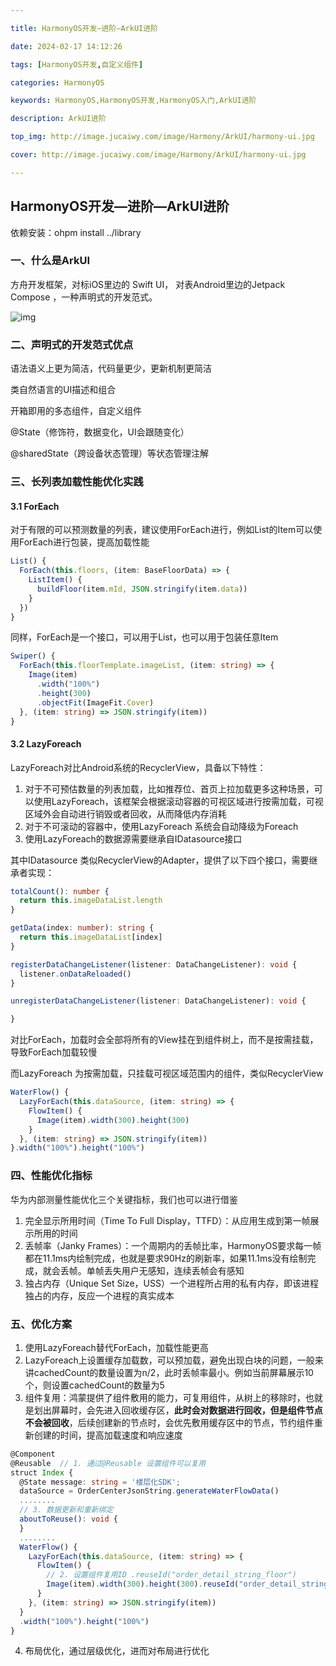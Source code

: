```yaml
---

title: HarmonyOS开发—进阶—ArkUI进阶

date: 2024-02-17 14:12:26

tags: [HarmonyOS开发,自定义组件]

categories: HarmonyOS

keywords: HarmonyOS,HarmonyOS开发,HarmonyOS入门,ArkUI进阶

description: ArkUI进阶

top_img: http://image.jucaiwy.com/image/Harmony/ArkUI/harmony-ui.jpg

cover: http://image.jucaiwy.com/image/Harmony/ArkUI/harmony-ui.jpg

---
```


## HarmonyOS开发—进阶—ArkUI进阶

依赖安装：ohpm install ../library

### 一、什么是ArkUI

方舟开发框架，对标iOS里边的 Swift UI， 对表Android里边的Jetpack Compose ，一种声明式的开发范式。

![img](http://image.jucaiwy.com/image/Harmony/ArkUI/ArkUI.png)



### 二、声明式的开发范式优点

语法语义上更为简洁，代码量更少，更新机制更简洁

类自然语言的UI描述和组合

开箱即用的多态组件，自定义组件

@State（修饰符，数据变化，UI会跟随变化）

@sharedState（跨设备状态管理）等状态管理注解



### 三、长列表加载性能优化实践

#### 3.1 ForEach

对于有限的可以预测数量的列表，建议使用ForEach进行，例如List的Item可以使用ForEach进行包装，提高加载性能



```typescript
List() {
  ForEach(this.floors, (item: BaseFloorData) => {
    ListItem() {
      buildFloor(item.mId, JSON.stringify(item.data))
    }
  })
}
```

同样，ForEach是一个接口，可以用于List，也可以用于包装任意Item



```typescript
Swiper() {
  ForEach(this.floorTemplate.imageList, (item: string) => {
    Image(item)
      .width("100%")
      .height(300)
      .objectFit(ImageFit.Cover)
  }, (item: string) => JSON.stringify(item))
}
```

#### 3.2 LazyForeach

LazyForeach对比Android系统的RecyclerView，具备以下特性：

1. 对于不可预估数量的列表加载，比如推荐位、首页上拉加载更多这种场景，可以使用LazyForeach，该框架会根据滚动容器的可视区域进行按需加载，可视区域外会自动进行销毁或者回收，从而降低内存消耗
2. 对于不可滚动的容器中，使用LazyForeach  系统会自动降级为Foreach
3. 使用LazyForeach的数据源需要继承自IDatasource接口

其中IDatasource 类似RecyclerView的Adapter，提供了以下四个接口，需要继承者实现：

```typescript
totalCount(): number {
  return this.imageDataList.length
}

getData(index: number): string {
  return this.imageDataList[index]
}

registerDataChangeListener(listener: DataChangeListener): void {
  listener.onDataReloaded()
}

unregisterDataChangeListener(listener: DataChangeListener): void {

}
```

对比ForEach，加载时会全部将所有的View挂在到组件树上，而不是按需挂载，导致ForEach加载较慢

而LazyForeach 为按需加载，只挂载可视区域范围内的组件，类似RecyclerView



```typescript
WaterFlow() {
  LazyForEach(this.dataSource, (item: string) => {
    FlowItem() {
      Image(item).width(300).height(300)
    }
  }, (item: string) => JSON.stringify(item))
}.width("100%").height("100%")
```

### 四、性能优化指标

华为内部测量性能优化三个关键指标，我们也可以进行借鉴

1. 完全显示所用时间（Time To Full Display，TTFD）：从应用生成到第一帧展示所用的时间
2. 丢帧率（Janky Frames）：一个周期内的丢帧比率，HarmonyOS要求每一帧都在11.1ms内绘制完成，也就是要求90Hz的刷新率，如果11.1ms没有绘制完成，就会丢帧。单帧丢失用户无感知，连续丢帧会有感知
3. 独占内存（Unique Set Size，USS）一个进程所占用的私有内存，即该进程独占的内存，反应一个进程的真实成本

### 五、优化方案

1. 使用LazyForeach替代ForEach，加载性能更高
2. LazyForeach上设置缓存加载数，可以预加载，避免出现白块的问题，一般来讲cachedCount的数量设置为n/2，此时丢帧率最小。例如当前屏幕展示10个，则设置cachedCount的数量为5
3. 组件复用：鸿蒙提供了组件敷用的能力，可复用组件，从树上的移除时，也就是划出屏幕时，会先进入回收缓存区，**此时会对数据进行回收，但是组件节点不会被回收**，后续创建新的节点时，会优先敷用缓存区中的节点，节约组件重新创建的时间，提高加载速度和响应速度

```typescript
@Component
@Reusable  // 1. 通过@Reusable 设置组件可以复用
struct Index {
  @State message: string = '楼层化SDK';
  dataSource = OrderCenterJsonString.generateWaterFlowData()
  ........
  // 3. 数据更新和重新绑定
  aboutToReuse(): void {
  }
  ........
  WaterFlow() {
    LazyForEach(this.dataSource, (item: string) => {
      FlowItem() {
        // 2. 设置组件复用ID .reuseId("order_detail_string_floor")
        Image(item).width(300).height(300).reuseId("order_detail_string_floor")
      }
    }, (item: string) => JSON.stringify(item))
  }
  .width("100%").height("100%")
}
```

4. 布局优化，通过层级优化，进而对布局进行优化
